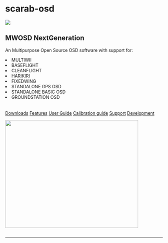# scarab-osd
[![](https://www.paypalobjects.com/en_GB/i/btn/btn_donate_SM.gif)](https://www.paypal.com/cgi-bin/webscr?cmd=_donations&business=EBS76N8F426G2&lc=GB&item_name=MW%2dOSD&item_number=R1%2e3&currency_code=GBP&bn=PP%2dDonationsBF%3abtn_donate_SM%2egif%3aNonHosted)
## MWOSD NextGeneration ##

An Multipurpose Open Source OSD software with support for:
<li>MULTIWII<br>
<li>BASEFLIGHT<br>
<li>CLEANFLIGHT<br>
<li>HARIKIRI<br>
<li>FIXEDWING<br>
<li>STANDALONE GPS OSD<br>
<li>STANDALONE BASIC OSD<br>
<li>GROUNDSTATION OSD<br>
</li>
<br>
<br>
<a href='Downloads.md'>Downloads</a>  <a href='Features.md'>Features</a>  <a href='User_Guide.md'>User Guide</a>  <a href='Calibration.md'>Calibration guide</a>  <a href='http://fpvlab.com/forums/showthread.php?34250-MWOSD-for-MULTIWII-NAZE32-BASEFLIGHT-HARIKIRI'>Support</a>  <a href='http://www.multiwii.com/forum/viewtopic.php?f=8&t=4865'>Development</a>


<a href='http://www.youtube.com/watch?feature=player_embedded&v=FCIyhbT1kK0' target='_blank'><img src='http://img.youtube.com/vi/FCIyhbT1kK0/0.jpg' width='425' height=344 /></a><br>
<br>
<hr />
